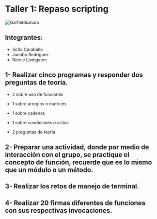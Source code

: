 # Taller 1: Repaso scripting 
![Garfieldsaludo](https://i.pinimg.com/originals/37/1a/c8/371ac843551c2f299675c76d510eab62.gif)
## Integrantes: 

- Sofía Caraballo
- Jacobo Rodríguez
- Nicole Livingston 

## 1- Realizar cinco programas y responder dos preguntas de teoría.
- 2 sobre uso de funciones

- 1 sobre arreglos o matrices

- 1 sobre cadenas

- 1 sobre condiciones o ciclos

- 2 preguntas de teoría

## 2- Preparar una actividad, donde por medio de interacción con el grupo, se practique el concepto de función, recuerde que es lo mismo que un módulo o un método.
 
## 3- Realizar los retos de manejo de terminal.
 
## 4- Realizar 20 firmas diferentes de funciones con sus respectivas invocaciones.

